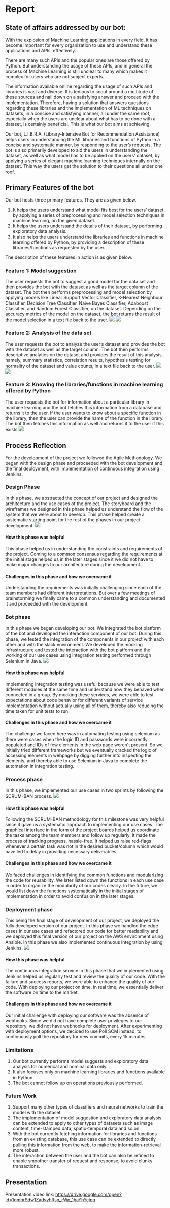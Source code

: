 # Report 

## State of affairs addressed by our bot:
With the explosion of Machine Learning applications in every field, it has become important for every organization to use and understand these applications and APIs, effectively.

There are many such APIs and the popular ones are those offered by Python. But understanding the usage of these APIs, and in general the process of Machine Learning is still unclear to many which makes it complex for users who are not subject experts. 

The information available online regarding the usage of such APIs and libraries is vast and diverse. It is tedious to scout around a multitude of these sources and nail down on a satisfying answer and proceed with the implementation. Therefore, having a solution that answers questions regarding these libraries and the implementation of ML techniques on datasets, in a concise and satisfying manner, all under the same roof, especially when the users are unclear about what has to be done with a dataset, is certainly beneficial. This is what our bot aims at achieving. 

Our bot, L.I.B.R.A. (Library-Intensive Bot for Recommendation Assistance) helps users in understanding the ML libraries and functions of Python in a concise and systematic manner, by responding to the user’s requests. The bot is also primarily developed to aid the users in understanding the dataset, as well as what model has to be applied on the users' dataset, by applying a series of elegant machine learning techniques internally on the dataset. This way the users get the solution to their questions all under one roof.

## Primary Features of the bot
Our bot hosts three primary features. They are as given below. 

1. It helps the users understand what model fits best for the users’ dataset, by applying a series of preprocessing and model selection techniques in machine learning, on the given dataset.
2. It helps the users understand the details of their dataset, by performing exploratory data analysis.
3. It also helps the users understand the libraries and functions in machine learning offered by Python, by providing a description of these libraries/functions as requested by the user. 

The description of these features in action is as given below. 

### Feature 1: Model suggestion 
The user requests the bot to suggest a good model for the data set and then provides the bot with the dataset as well as the target column of the dataset. 
The bot then performs preprocessing and model selection by applying models like Linear Support Vector Classifier, K-Nearest Neighbour Classifier, Decision Tree Classifier, Naive Bayes Classifier, Adaboost Classifier, and Random Forest Classifier, on the dataset. 
Depending on the accuracy metrics of the model on the dataset, the bot returns the result of the model selection in a text file back to the user. 
![](https://github.ncsu.edu/csc510-fall2019/CSC510-23/blob/master/resources/images/uc1_1.png)
![](https://github.ncsu.edu/csc510-fall2019/CSC510-23/blob/master/resources/images/uc1_2.png)

### Feature 2: Analysis of the data set
The user requests the bot to analyze the user’s dataset and provides the bot with the dataset as well as the target column. 
The bot then performs descriptive analytics on the dataset and provides the result of this analysis, namely, summary statistics, correlation results, hypothesis testing for normality of the dataset and value counts, in a text file back to the user. 
![](https://github.ncsu.edu/csc510-fall2019/CSC510-23/blob/master/resources/images/uc1_8.png)
![](https://github.ncsu.edu/csc510-fall2019/CSC510-23/blob/master/resources/images/uc1_9.png)

### Feature 3: Knowing the libraries/functions in machine learning offered by Python
The user requests the bot for information about a particular library in machine learning and the bot fetches this information from a database and returns it to the user. 
If the user wants to know about a specific function in the library, then the user can provide the name of the function in the library. The bot then fetches this information as well and returns it to the user if this exists
![](https://github.ncsu.edu/csc510-fall2019/CSC510-23/blob/master/resources/images/feature3.jpg)

## Process Reflection 
For the development of the project we followed the Agile Methodology. We began with the design phase and proceeded with the bot development and the final deployment, with implementation of continuous integration using Jenkins. 
### Design Phase
In this phase, we abstracted the concept of our project and designed the architecture and the use cases of the project. The storyboard and the wireframes we designed in this phase helped us understand the flow of the system that we were about to develop. This phase helped create a systematic starting point for the rest of the phases in our project development. 
![](https://github.ncsu.edu/csc510-fall2019/CSC510-23/blob/master/resources/images/design.png)
#### How this phase was helpful
This phase helped us in understanding the constraints and requirements of the project. Coming to a common consensus regarding the requirements at the initial stage helped us in the later stages since it we did not have to make major changes to our architecture during the development. 
#### Challenges in this phase and how we overcame it
Understanding the requirements was initially challenging since each of the team members had different interpretations. But over a few meetings of brainstorming we finally came to a common understanding and documented it and proceeded with the development. 
### Bot phase
In this phase we began developing our bot. We integrated the bot platform of the bot and developed the interaction component of our bot. During this phase, we tested the integration of the components in our project with each other and with the slack environment. We developed the mocking infrastructure and tested the interaction with the bot platform and the working of our use cases using integration testing performed through Selenium in Java. 
![](https://github.ncsu.edu/csc510-fall2019/CSC510-23/blob/master/resources/images/bot.png)
#### How this phase was helpful
Implementing integration testing was useful because we were able to test different modules at the same time and understand how they behaved when connected in a group. By mocking these services, we were able to test expectations about code behavior for different variants of service implementation without actually using all of them, thereby also reducing the time taken for unit tests to run. 
#### Challenges in this phase and how we overcame it
The challenge we faced here was in automating testing using selenium as there were cases when the login ID and passwords were incorrectly populated and IDs of few elements in the web page weren't present. So we initially tried different frameworks but we eventually cracked the logic of accessing elements in webpage by digging further into inspecting the elements, and thereby able to use Selenium in Java to complete the automation in integration testing.

### Process phase 
In this phase, we implemented our use cases in two sprints by following the SCRUM-BAN process.
![](https://github.ncsu.edu/csc510-fall2019/CSC510-23/blob/master/resources/images/process.png)
#### How this phase was helpful
Following the SCRUM-BAN methodology for this milestone was very helpful since it gave us a systematic approach to implementing our use cases. The graphical interface in the form of the project boards helped us coordinate the tasks among the team members and follow up regularly. It made the process of tracking progress, hassle-free. It helped us raise red-flags whenever a certain task was not in the desired bucket/column which would have led to delay in providing necessary deliverables.
#### Challenges in this phase and how we overcame it
We faced challenges in identifying the common functions and modularizing the code for reusability. We later listed down the functions in each use case in order to organize the modularity of our codes clearly. In the future, we would list down the functions systematically in the initial stages of implementation in order to avoid confusion in the later stages.

### Deployment phase 
This being the final stage of development of our project, we deployed the fully developed version of our project. In this phase we handled the edge cases in our use cases and refactored our code for better readability and we deployed this final version of our project on the AWS environment using Ansible. In this phase we also implemented continuous integration by using Jenkins.
![](https://github.ncsu.edu/csc510-fall2019/CSC510-23/blob/master/resources/images/deployment.png)
#### How this phase was helpful
The continuous integration service in this phase that we implemented using Jenkins helped us regularly test and review the quality of our code. With the failure and success reports, we were able to enhance the quality of our code. 
With deploying our project on time, in real time, we essentially deliver the software on time to the market.
#### Challenges in this phase and how we overcame it
Our initial challenge with deploying our software was the absence of webhooks. Since we did not have complete user privileges to our repository, we did not have webhooks for deployment. After experimenting with deployment options, we decided to use Poll SCM instead, to continuously poll the repository for new commits, every 15 minutes. 

### Limitations
1.	Our bot currently performs model suggests and exploratory data analysis for numerical and nominal data only. 
2.	It also focuses only on machine learning libraries and functions available in Python. 
3.	The bot cannot follow up on operations previously performed. 

### Future Work
1.	Support many other types of classifiers and neural networks to train the model with the dataset.
2.  The implementation of model suggestion and exploratory data analysis can be extended to apply to other types of datasets such as image content, time-stamped data, spatio-temporal data and so on.
3.	With the bot currently fetching information for libraries and functions from an existing database, this use case can be extended to directly pulling this information from the web, to make the information-retrieval more robust. 
4.	The interaction between the user and the bot can also be refined to enable smoother transfer of request and response, to avoid clunky transactions. 


## Presentation

Presentation video link: https://drive.google.com/open?id=1qmbrSdw1ZadvyhRsn_rWp_1haYhYcipq
